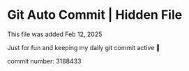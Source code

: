 # Git Auto Commit | Hidden File

This file was added Feb 12, 2025

Just for fun and keeping my daily git commit active 🤪

commit number: 3188433
